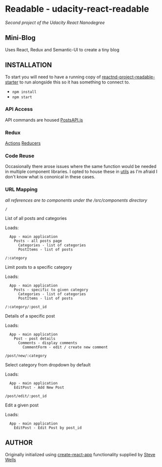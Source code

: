 # Readable - udacity-react-readable
_Second project of the Udacity React Nanodegree_

## Mini-Blog

Uses React, Redux and Semantic-UI to create a tiny blog

## INSTALLATION

To start you will need to have a running copy of
[reactnd-project-readable-starter](https://github.com/udacity/reactnd-project-readable-starter)
to run alongside this so it has something to connect to.

- `npm install`
- `npm start`

### API Access

API commands are housed [PostsAPI.js](src/utils/PostsAPI.js)

### Redux

[Actions](src/actions/index.js)
[Reducers](src/reducers/index.js) 

### Code Reuse

Occasionally there arose issues where the same function would be needed in
multiple component libraries. I opted to house these in [utils](src/components/utils)
as I'm afraid I don't know what is cononical in these cases.

### URL Mapping

_all references are to components under the /src/components directory_

`/`

List of all posts and categories

Loads:
```
  App - main application
    Posts - all posts page
      Categories - list of categories
      PostItems - list of posts
```

`/:category`

Limit posts to a specific category

Loads:
```
  App - main application
    Posts - specific to given category
      Categories - list of categories
      PostItems - list of posts
```

`/:category/:post_id`

Details of a specific post

Loads:
```
  App - main application
    Post - post details
      Comments - display comments
        CommentForm - edit / create new comment
```

`/post/new/:category`

Select category from dropdown by default

Loads:
```
  App - main application
    EditPost - Add New Post
```

`/post/edit/:post_id`

Edit a given post

Loads:
```
  App - main application
    EditPost - Edit Post by post_id
```

## AUTHOR

Originally initialized using [create-react-app](https://github.com/facebookincubator/create-react-app)
functionality supplied by [Steve Wells](https://linkedin.com/in/sdwells)
